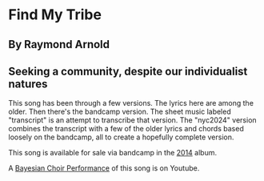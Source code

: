 # Find My Tribe
## By Raymond Arnold
## Seeking a community, despite our individualist natures

This song has been through a few versions.  The lyrics here are among the older.  Then there's the bandcamp version.  The sheet music labeled "transcript" is an attempt to transcribe that version.  The "nyc2024" version combines the transcript with a few of the older lyrics and chords based loosely on the bandcamp, all to create a hopefully complete version.

This song is available for sale via bandcamp in the [2014](https://humanistculture.bandcamp.com/album/solstice-2014) album.

A [Bayesian Choir Performance](https://www.youtube.com/watch?v=BDaxT015f4o) of this song is on Youtube.
